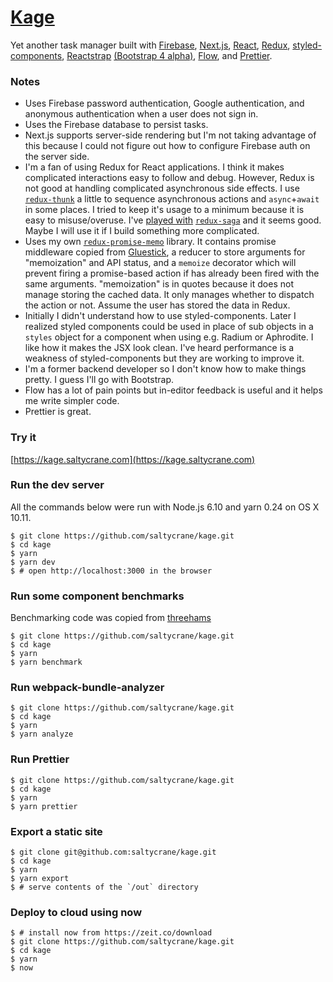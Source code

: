# [Kage](https://kage.saltycrane.com)

Yet another task manager built with
[Firebase](https://firebase.google.com/),
[Next.js](https://github.com/zeit/next.js),
[React](https://facebook.github.io/react/),
[Redux](https://github.com/reactjs/redux),
[styled-components](https://github.com/styled-components/styled-components),
[Reactstrap](https://reactstrap.github.io/) [(Bootstrap 4 alpha)](https://v4-alpha.getbootstrap.com/),
[Flow](https://flow.org/), and
[Prettier](https://github.com/prettier/prettier).

### Notes
 - Uses Firebase password authentication, Google authentication, and anonymous authentication when a user does not sign in.
 - Uses the Firebase database to persist tasks.
 - Next.js supports server-side rendering but I'm not taking advantage of this because I could not figure out how to configure Firebase auth on the server side.
 - I'm a fan of using Redux for React applications. I think it makes complicated interactions easy to follow and debug. However, Redux is not good at handling complicated asynchronous side effects. I use [`redux-thunk`](https://github.com/gaearon/redux-thunk) a little to sequence asynchronous actions and `async`+`await` in some places. I tried to keep it's usage to a minimum because it is easy to misuse/overuse. I've [played with](https://github.com/saltycrane/react-chained-modals-comparison) [`redux-saga`](https://github.com/redux-saga/redux-saga) and it seems good. Maybe I will use it if I build something more complicated.
 - Uses my own [`redux-promise-memo`](https://github.com/saltycrane/redux-promise-memo) library. It contains promise middleware copied from [Gluestick](https://github.com/TrueCar/gluestick), a reducer to store arguments for "memoization" and API status, and a `memoize` decorator which will prevent firing a promise-based action if has already been fired with the same arguments. "memoization" is in quotes because it does not manage storing the cached data. It only manages whether to dispatch the action or not. Assume the user has stored the data in Redux.
 - Initially I didn't understand how to use styled-components. Later I realized styled components could be used in place of sub objects in a `styles` object for a component when using e.g. Radium or Aphrodite. I like how it makes the JSX look clean. I've heard performance is a weakness of styled-components but they are working to improve it.
 - I'm a former backend developer so I don't know how to make things pretty. I guess I'll go with Bootstrap.
 - Flow has a lot of pain points but in-editor feedback is useful and it helps me write simpler code.
 - Prettier is great.

### Try it
[https://kage.saltycrane.com](https://kage.saltycrane.com)

### Run the dev server

All the commands below were run with Node.js 6.10 and yarn 0.24 on OS X 10.11.

    $ git clone https://github.com/saltycrane/kage.git
    $ cd kage
    $ yarn
    $ yarn dev
    $ # open http://localhost:3000 in the browser

### Run some component benchmarks
Benchmarking code was copied from [threehams](https://github.com/threehams)

    $ git clone https://github.com/saltycrane/kage.git
    $ cd kage
    $ yarn
    $ yarn benchmark

### Run webpack-bundle-analyzer

    $ git clone https://github.com/saltycrane/kage.git
    $ cd kage
    $ yarn
    $ yarn analyze

### Run Prettier

    $ git clone https://github.com/saltycrane/kage.git
    $ cd kage
    $ yarn
    $ yarn prettier

### Export a static site

    $ git clone git@github.com:saltycrane/kage.git
    $ cd kage
    $ yarn
    $ yarn export
    $ # serve contents of the `/out` directory

### Deploy to cloud using now

    $ # install now from https://zeit.co/download
    $ git clone https://github.com/saltycrane/kage.git
    $ cd kage
    $ yarn
    $ now
